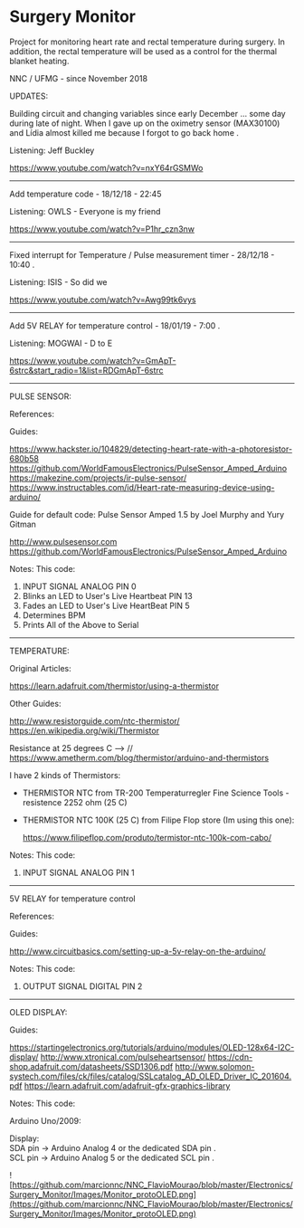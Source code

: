 # Surgery Monitor
   
Project for monitoring heart rate and rectal temperature during surgery. In addition, the rectal temperature will be used as a control for the thermal blanket heating.
   
NNC / UFMG - since November 2018   

UPDATES:   

Building circuit and changing variables since early December ... some day during late of night. When I gave up on the oximetry sensor (MAX30100) and Lídia almost killed me because I forgot to go back home .  

Listening: Jeff Buckley

   https://www.youtube.com/watch?v=nxY64rGSMWo 

-----   
Add temperature code - 18/12/18 - 22:45

Listening: OWLS - Everyone is my friend 

  https://www.youtube.com/watch?v=P1hr_czn3nw

-----
Fixed interrupt for Temperature / Pulse measurement timer - 28/12/18 - 10:40 . 

Listening: ISIS - So did we

   https://www.youtube.com/watch?v=Awg99tk6vys

-----
Add 5V RELAY for temperature control - 18/01/19 - 7:00 . 

Listening: MOGWAI - D to E

   https://www.youtube.com/watch?v=GmApT-6strc&start_radio=1&list=RDGmApT-6strc

--------------------------------------------------------------------------------

PULSE SENSOR:

References:

Guides:

   https://www.hackster.io/104829/detecting-heart-rate-with-a-photoresistor-680b58
   https://github.com/WorldFamousElectronics/PulseSensor_Amped_Arduino 
   https://makezine.com/projects/ir-pulse-sensor/
   https://www.instructables.com/id/Heart-rate-measuring-device-using-arduino/

Guide for default code:
Pulse Sensor Amped 1.5    by Joel Murphy and Yury Gitman  
  
   http://www.pulsesensor.com
   https://github.com/WorldFamousElectronics/PulseSensor_Amped_Arduino

Notes:
This code:
1) INPUT SIGNAL ANALOG PIN 0
2) Blinks an LED to User's Live Heartbeat   PIN 13
2) Fades an LED to User's Live HeartBeat    PIN 5
3) Determines BPM
4) Prints All of the Above to Serial

-----------------------------------------------------------------------------------------------------------

TEMPERATURE:

Original Articles:

   https://learn.adafruit.com/thermistor/using-a-thermistor

Other Guides:

   http://www.resistorguide.com/ntc-thermistor/
   https://en.wikipedia.org/wiki/Thermistor

Resistance at 25 degrees C --> // https://www.ametherm.com/blog/thermistor/arduino-and-thermistors

I have 2 kinds of Thermistors: 

- THERMISTOR NTC from TR-200 Temperaturregler Fine Science Tools - resistence 2252 ohm (25 C)
- THERMISTOR NTC 100K (25 C) from Filipe Flop store (Im using this one): 

   https://www.filipeflop.com/produto/termistor-ntc-100k-com-cabo/

Notes:
This code:
1) INPUT SIGNAL ANALOG PIN 1

--------------------------------------------------------------------------------

5V RELAY for temperature control

References:

Guides:
        
   http://www.circuitbasics.com/setting-up-a-5v-relay-on-the-arduino/
        
Notes:
This code:
1) OUTPUT SIGNAL DIGITAL PIN 2

--------------------------------------------------------------------------------
OLED DISPLAY:

Guides:
     
   https://startingelectronics.org/tutorials/arduino/modules/OLED-128x64-I2C-display/
   http://www.xtronical.com/pulseheartsensor/
   https://cdn-shop.adafruit.com/datasheets/SSD1306.pdf
   http://www.solomon-systech.com/files/ck/files/catalog/SSLcatalog_AD_OLED_Driver_IC_201604.pdf
   https://learn.adafruit.com/adafruit-gfx-graphics-library

Notes:
This code:

Arduino Uno/2009:

Display:  
SDA pin   -> Arduino Analog 4 or the dedicated SDA pin .     
SCL pin   -> Arduino Analog 5 or the dedicated SCL pin . 


![https://github.com/marcionnc/NNC_FlavioMourao/blob/master/Electronics/Surgery_Monitor/Images/Monitor_protoOLED.png](https://github.com/marcionnc/NNC_FlavioMourao/blob/master/Electronics/Surgery_Monitor/Images/Monitor_protoOLED.png)
